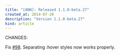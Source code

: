 ```yaml
---
title: "[ANN]: Released 1.1.0-beta.27"
created_at: 2014-07-20
description: "Version 1.1.0-beta.27"
kind: article
---
```


CHANGES:

Fix [#98](https://github.com/mcasimir/mobile-angular-ui/issues/98). Separating :hover styles now works properly.